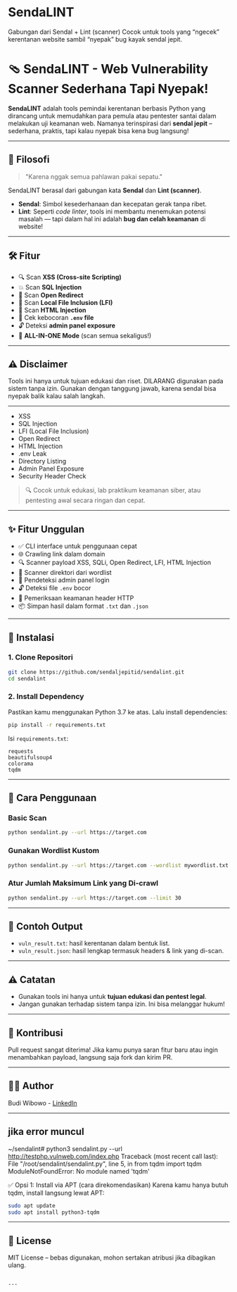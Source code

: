 # SendaLINT
Gabungan dari Sendal + Lint (scanner) Cocok untuk tools yang “ngecek” kerentanan website sambil “nyepak” bug kayak sendal jepit.

# 🩴 SendaLINT - Web Vulnerability Scanner Sederhana Tapi Nyepak!

**SendaLINT** adalah tools pemindai kerentanan berbasis Python yang dirancang untuk memudahkan para pemula atau pentester santai dalam melakukan uji keamanan web. Namanya terinspirasi dari **sendal jepit** – sederhana, praktis, tapi kalau nyepak bisa kena bug langsung!

---

## 🧠 Filosofi

> "Karena nggak semua pahlawan pakai sepatu."

SendaLINT berasal dari gabungan kata **Sendal** dan **Lint (scanner)**.
- **Sendal**: Simbol kesederhanaan dan kecepatan gerak tanpa ribet.
- **Lint**: Seperti *code linter*, tools ini membantu menemukan potensi masalah — tapi dalam hal ini adalah **bug dan celah keamanan** di website!

---

## 🛠️ Fitur

- 🔍 Scan **XSS (Cross-site Scripting)**
- 💥 Scan **SQL Injection**
- 🔁 Scan **Open Redirect**
- 📂 Scan **Local File Inclusion (LFI)**
- 🧬 Scan **HTML Injection**
- 🧾 Cek kebocoran **`.env` file**
- 🔓 Deteksi **admin panel exposure**
- 🧨 **ALL-IN-ONE Mode** (scan semua sekaligus!)

---

## ⚠️ Disclaimer
Tools ini hanya untuk tujuan edukasi dan riset.
DILARANG digunakan pada sistem tanpa izin.
Gunakan dengan tanggung jawab, karena sendal bisa nyepak balik kalau salah langkah.

---
- XSS
- SQL Injection
- LFI (Local File Inclusion)
- Open Redirect
- HTML Injection
- .env Leak
- Directory Listing
- Admin Panel Exposure
- Security Header Check

> 🔍 Cocok untuk edukasi, lab praktikum keamanan siber, atau pentesting awal secara ringan dan cepat.

---

## ✨ Fitur Unggulan

- ✅ CLI interface untuk penggunaan cepat
- 🌐 Crawling link dalam domain
- 🔍 Scanner payload XSS, SQLi, Open Redirect, LFI, HTML Injection
- 📁 Scanner direktori dari wordlist
- 🔐 Pendeteksi admin panel login
- 🔓 Deteksi file `.env` bocor
- 🧠 Pemeriksaan keamanan header HTTP
- 📦 Simpan hasil dalam format `.txt` dan `.json`

---

## 🚀 Instalasi

### 1. Clone Repositori

```bash
git clone https://github.com/sendaljepitid/sendalint.git
cd sendalint

```

### 2. Install Dependency

Pastikan kamu menggunakan Python 3.7 ke atas. Lalu install dependencies:

```bash
pip install -r requirements.txt
```

Isi `requirements.txt`:
```
requests
beautifulsoup4
colorama
tqdm
```

---

## 🧪 Cara Penggunaan

### Basic Scan

```bash
python sendalint.py --url https://target.com
```

### Gunakan Wordlist Kustom

```bash
python sendalint.py --url https://target.com --wordlist mywordlist.txt
```

### Atur Jumlah Maksimum Link yang Di-crawl

```bash
python sendalint.py --url https://target.com --limit 30
```

---

## 📁 Contoh Output

- `vuln_result.txt`: hasil kerentanan dalam bentuk list.
- `vuln_result.json`: hasil lengkap termasuk headers & link yang di-scan.

---

## ⚠️ Catatan

- Gunakan tools ini hanya untuk **tujuan edukasi dan pentest legal**.
- Jangan gunakan terhadap sistem tanpa izin. Ini bisa melanggar hukum!

---

## 🙌 Kontribusi

Pull request sangat diterima! Jika kamu punya saran fitur baru atau ingin menambahkan payload, langsung saja fork dan kirim PR.

---

## 🧑‍💻 Author

Budi Wibowo - [LinkedIn]([https://www.linkedin.com/in/budiwibowo-/])

---
## jika error muncul
~/sendalint# python3 sendalint.py  --url http://testphp.vulnweb.com/index.php
Traceback (most recent call last):
  File "/root/sendalint/sendalint.py", line 5, in <module>
    from tqdm import tqdm
ModuleNotFoundError: No module named 'tqdm'

✅ Opsi 1: Install via APT (cara direkomendasikan)
Karena kamu hanya butuh tqdm, install langsung lewat APT:

```bash
sudo apt update
sudo apt install python3-tqdm

```

---


## 📜 License

MIT License – bebas digunakan, mohon sertakan atribusi jika dibagikan ulang.
```

---



